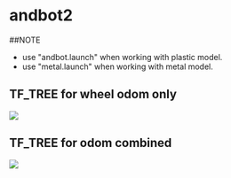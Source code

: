 # andbot2
##NOTE
  * use "andbot.launch" when working with plastic model.
  * use "metal.launch" when working with metal model.

## TF_TREE for wheel odom only
![](https://github.com/piliwilliam0306/metal1/blob/master/andbot_launch.png)

## TF_TREE for odom combined
![](https://github.com/piliwilliam0306/metal1/blob/master/andbot_ekf_launch.png)
